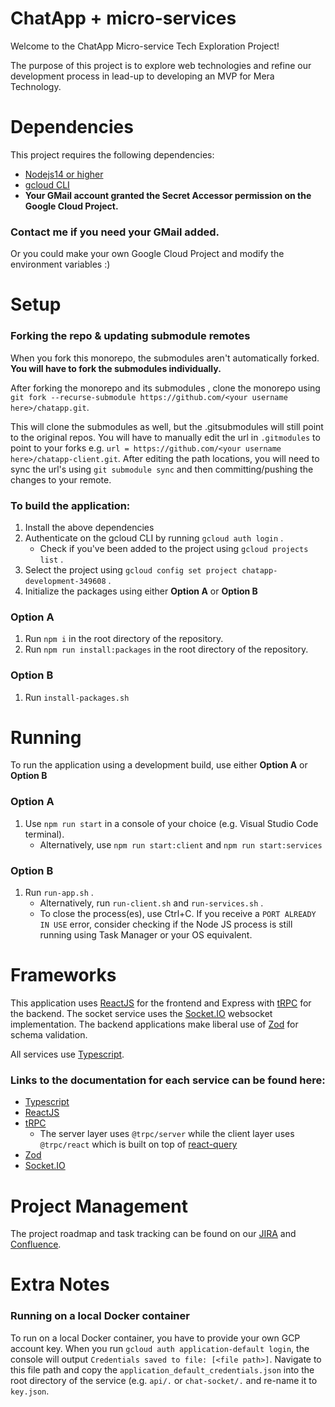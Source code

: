 # ChatApp + micro-services

Welcome to the ChatApp Micro-service Tech Exploration Project! 

The purpose of this project is to explore web technologies and refine our development process in lead-up to developing an MVP for Mera Technology.



# Dependencies

This project requires the following dependencies:
- [Nodejs14 or higher](https://nodejs.org/en/download/)
- [gcloud CLI](https://cloud.google.com/sdk/docs/install)
- **Your GMail account granted the Secret Accessor permission on the Google Cloud Project.**

### Contact me if you need your GMail added.
Or you could make your own Google Cloud Project and modify the environment variables :)


# Setup

### Forking the repo & updating submodule remotes

When you fork this monorepo, the submodules aren't automatically forked. **You will have to fork the submodules individually.**

After forking the monorepo and its submodules , clone the monorepo using `git fork --recurse-submodule https://github.com/<your username here>/chatapp.git`. 

This will clone the submodules as well, but the .gitsubmodules will still point to the original repos. You will have to manually edit the url in `.gitmodules` to point to your forks e.g. `url = https://github.com/<your username here>/chatapp-client.git`. After editing the path locations, you will need to sync the url's using `git submodule sync` and then committing/pushing the changes to your remote.


### To build the application:

1. Install the above dependencies
2. Authenticate on the gcloud CLI by running `gcloud auth login` .
	- Check if you've been added to the project using `gcloud projects list` .
4. Select the project using `gcloud config set project chatapp-development-349608` . 
5. Initialize the packages using either **Option A** or **Option B**

### Option A
1. Run `npm i` in the root directory of the repository.
2. Run `npm run install:packages` in the root directory of the repository.

### Option B
1. Run `install-packages.sh`

# Running

To run the application using a development build, use either **Option A** or **Option B**

### Option A
1. Use `npm run start` in a console of your choice (e.g. Visual Studio Code terminal).
	- Alternatively, use `npm run start:client` and `npm run start:services`

### Option B
1. Run `run-app.sh` .
	- Alternatively, run `run-client.sh` and `run-services.sh` .
	- To close the process(es), use Ctrl+C. If you receive a `PORT ALREADY IN USE` error, consider checking if the Node JS process is still running using Task Manager or your OS equivalent.

# Frameworks
This application uses [ReactJS](https://reactjs.org/) for the frontend and Express with [tRPC](https://trpc.io/) for the backend. The socket service uses the [Socket.IO](https://socket.io/) websocket implementation. The backend applications make liberal use of [Zod](https://github.com/colinhacks/zod#introduction) for schema validation.

All services use [Typescript](https://www.typescriptlang.org/).


### **Links to the documentation for each service can be found here:**
- [Typescript](https://www.typescriptlang.org/docs/)
- [ReactJS](https://reactjs.org/docs/getting-started.html)
- [tRPC](https://trpc.io/docs)
	- The server layer uses `@trpc/server` while the client layer uses `@trpc/react` which is built on top of [react-query](https://tanstack.com/query/v4/docs/adapters/react-query)
- [Zod](https://github.com/colinhacks/zod#basic-usage)
- [Socket.IO](https://socket.io/docs/v4/)

# Project Management
The project roadmap and task tracking can be found on our [JIRA](https://requizo.atlassian.net/jira/software/projects/CHAT/boards/1) and [Confluence](https://requizo.atlassian.net/wiki/spaces/CHATAPP/overview?homepageId=164048).



# Extra Notes

### Running on a local Docker container
To run on a local Docker container, you have to provide your own GCP account key.
When you run `gcloud auth application-default login`, the console will output `Credentials saved to file: [<file path>]`. Navigate to this file path and copy the `application_default_credentials.json` into the root directory of the service (e.g. `api/.` or `chat-socket/.` and re-name it to `key.json`.